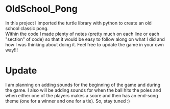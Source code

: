 # OldSchool_Pong
In this project I imported the turtle library with python to create an old school classic pong.
<br>
Within the code I made plenty of notes (pretty much on each line or each "section" of code) so that it would be easy to follow along on what I did and how I was thinking about doing it. Feel free to update the game in your own way!!!

# Update
I am planning on adding sounds for the beginning of the game and during the game. I also will be adding sounds for when the ball hits the poles and when either one of the players makes a score and then has an end-song theme (one for a winner and one for a tie). So, stay tuned :)
